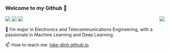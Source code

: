### Welcome to my Github 👋

<a href="#">
<img align="right" src="https://github-readme-stats.vercel.app/api?username=luke-dinh&count_private=true&show_icons=true&hide_border=true&icon_color=586069&title_color=a0a9af">
</a>


![](https://img.shields.io/badge/-Python-3626e3?style=flat-square&logo=Python&logoColor=fff)
![](https://img.shields.io/badge/-MatLab-e5cd0c?style=flat-square&logo=MatLab&logoColor=fff)
![](https://img.shields.io/badge/-TensorFlow-e39b26?style=flat-square&logo=TensorFlow&logoColor=fff)

🌱 I’m major in Electronics and Telecommunications Engineering, with a passionate in Machine Learning and Deep Learning.

📫 How to reach me: [luke-dinh.github.io](https://luke-dinh.github.io).

<!--
**luke-dinh/luke-dinh** is a ✨ _special_ ✨ repository because its `README.md` (this file) appears on your GitHub profile.

Here are some ideas to get you started:

- 🔭 I’m currently working on ...
- 🌱 I’m currently learning Electronics and Telecommunications Engineering. 
- 👯 I’m looking to collaborate on ...
- 🤔 I’m looking for help with ...
- 💬 Ask me about ...
- 📫 How to reach me: ...
- 😄 Pronouns: ...
- ⚡ Fun fact: ...
-->
